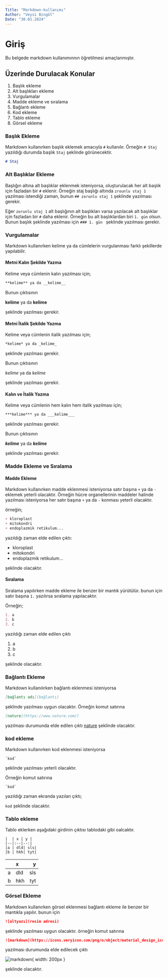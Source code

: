 ```yaml
---
Title: "Markdown-kullanımı"
Author: "Veysi Bingöl"
Date: "30.01.2024"
---
```


# Giriş 

Bu belgede markdown kullanımınnın öğretilmesi amaçlanmıştır.

## Üzerinde Durulacak Konular

1. Başlık ekleme
2. Alt başlıkları ekleme
3. Vurgulamalar 
4. Madde ekleme ve sıralama 
5. Bağlantı ekleme
6. Kod ekleme
7. Tablo ekleme
8. Görsel ekleme

### Başlık Ekleme

Markdown kullanırken başlık eklemek amacıyla `#` kullanılır. Örneğin `# Staj` yazıldığı durumda başlık `Staj` şeklinde görünecektir. 

```markdown
# Staj
```

### Alt Başlıklar Ekleme


Başlığın altına alt başlıklar eklenmek isteniyorsa, oluşturulacak her alt başlık için fazladan bir `#` eklenir. Örneğin staj başlığı altında `zrounlu staj 1` yazılması istendiği zaman, bunun `## zorunlu staj 1` şeklinde yazılması gerekir. 

Eğer `zorunlu staj 1` alt başlığının alt başlıkları varsa yazılacak alt başlıklar için fazladan bir `#` daha eklenir. Örneğin bu alt başlıklardan biri `1. gün` olsun. Bunun başlık şeklinde yazılması için `### 1. gün ` şeklinde yazılması gerekir. 

### Vurgulamalar

Markdown kullanırken kelime ya da cümlelerin vurgulanması farklı şekillerde yapılabilir. 

#### Metni Kalın Şekilde Yazma

Kelime veya cümlenin kalın yazılması için;

```markdown 
**kelime** ya da __kelime__
```

Bunun çıktısının

**kelime** ya da __kelime__

şeklinde yazılması gerekir. 

#### Metni İtalik Şekilde Yazma

Kelime veya cümlenin italik yazılması için;

```markdown
*kelime* ya da _kelime_ 
```

şeklinde yazılması gerekir. 

Bunun çıktısının

*kelime* ya da _kelime_

şeklinde yazılması gerekir. 

#### Kalın ve İtalik Yazma

Kelime veya cümlenin hem kalın hem italik yazılması için;

```markdown
***kelime*** ya da ___kelime___
```

şeklinde yazılması gerekir.

Bunun çıktısının

***kelime*** ya da ___kelime___

şeklinde yazılması gerekir. 

### Madde Ekleme ve Sıralama

#### Madde Ekleme

Markdown kullanırken madde eklenmesi isteniyorsa satır başına `+` ya da `-` eklemek yeterli olacaktır. Örneğin hücre organellerinin maddeler halinde yazılması isteniyorsa her satır başına `+` ya da `-` konması yeterli olacaktır. 

örneğin; 

```markdown
+ kloroplast
+ mitokondri
+ endoplazmik retikulum...
```

yazıldığı zaman elde edilen çıktı:

+ kloroplast
+ mitokondri
+ endoplazmik retikulum...

şeklinde olacaktır. 

#### Sıralama 

Sıralama yapılırken madde ekleme ile benzer bir mantık yürütülür. bunun için satır başına `1.` yazılırsa sıralama yapılacaktır. 

Örneğin;

```markdown
1. a
2. b
3. c
```

yazıldığı zaman elde edilen çıktı

1. a
2. b
3. c

şeklinde olacaktır. 

###  Bağlantı Ekleme

Markdown kullanılırken bağlantı eklenmesi isteniyorsa 

```markdown
[bağlantı adı](bağlantı)
```

 şeklinde yazılması uygun olacaktır. Örneğin komut satırına 

 ```markdown
 [nature](https://www.nature.com/)
 ```

yazılması durumunda elde edilen çıktı [nature](https://www.nature.com/) şeklinde olacaktır. 

### kod ekleme

Markdown kullanırken kod eklenmesi isteniyorsa

```bach
`kod`
```

şeklinde yazılması yeterli olacaktır.

Örneğin komut satırına

```bach
`kod`
```

yazıldığı zaman ekranda yazılan çıktı;

`kod` şeklinde olacaktır. 

### Tablo ekleme

Tablo eklerken aşağıdaki girdinin çıktısı tablodaki gibi oalcaktır. 

```bach
|  | x | y |
|--|:--|--:|
|a | dld| sls|
|b | hkh| tyt|
```

|  | x | y |
|--|:--|--:|
|a | dld| sls|
|b | hkh| tyt|

### Görsel Ekleme

Markdown kullanırken görsel eklenmesi bağlantı ekleme ile benzer bir mantıkla yapılır. bunun için 

```markdown
![altyazı](resim adresi)
```

şeklinde yazılması uygun olacaktır. örneğin komut satırına

```markdown
![markdown](https://icons.veryicon.com/png/o/object/material_design_icons/markdown-1.png)
```

yazılması durumunda elde edilecek çıktı

![markdown](https://icons.veryicon.com/png/o/object/material_design_icons/markdown-1.png){ width: 200px }


 şeklinde olacaktır. 